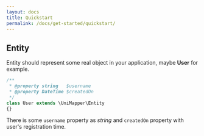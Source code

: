 ```yaml
---
layout: docs
title: Quickstart
permalink: /docs/get-started/quickstart/
---
```


## Entity

Entity should represent some real object in your application, maybe **User** for example.

```php
/**
 * @property string   $username
 * @property DateTime $createdOn
 */
class User extends \UniMapper\Entity
{}
```

There is some `username` property as *string* and `createdOn` property with user's registration time.